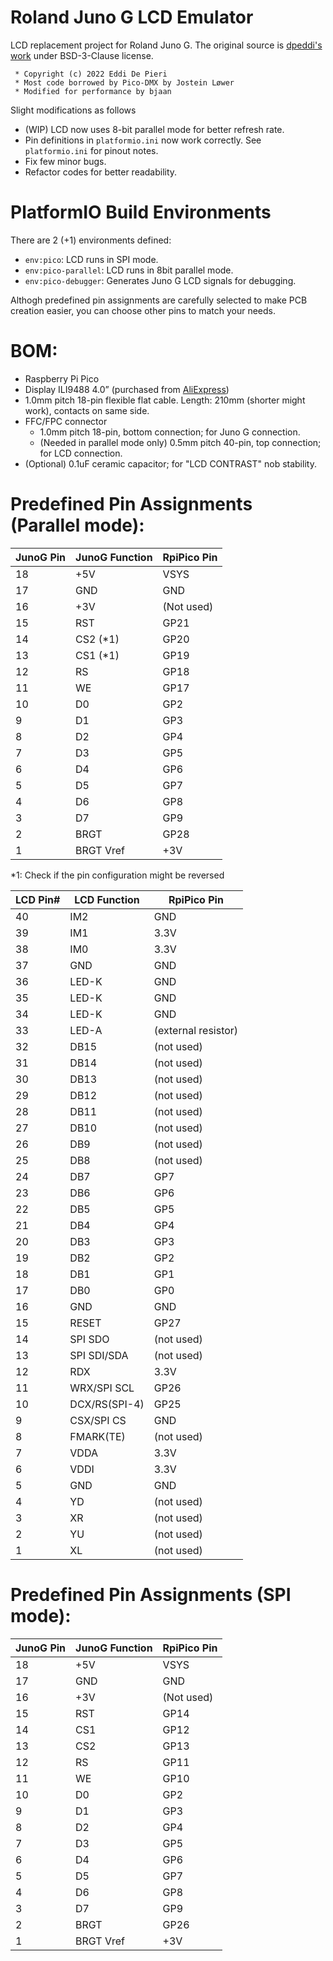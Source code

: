 
Roland Juno G LCD Emulator
==========================

LCD replacement project for Roland Juno G.
The original source is [dpeddi's work](https://github.com/dpeddi/LCDJunoG) under BSD-3-Clause license.
```
 * Copyright (c) 2022 Eddi De Pieri
 * Most code borrowed by Pico-DMX by Jostein Løwer 
 * Modified for performance by bjaan
```

Slight modifications as follows
- (WIP) LCD now uses 8-bit parallel mode for better refresh rate.
- Pin definitions in `platformio.ini` now work correctly. See `platformio.ini` for pinout notes.
- Fix few minor bugs.
- Refactor codes for better readability.

PlatformIO Build Environments
=============================

There are 2 (+1) environments defined:
- `env:pico`: LCD runs in SPI mode.
- `env:pico-parallel`: LCD runs in 8bit parallel mode.
- `env:pico-debugger`: Generates Juno G LCD signals for debugging.

Althogh predefined pin assignments are carefully selected to make PCB creation easier,
you can choose other pins to match your needs.

BOM:
====

- Raspberry Pi Pico
- Display ILI9488 4.0” (purchased from [AliExpress](https://ja.aliexpress.com/item/1005003033844928.html))
- 1.0mm pitch 18-pin flexible flat cable. Length: 210mm (shorter might work), contacts on same side.
- FFC/FPC connector
  - 1.0mm pitch 18-pin, bottom connection; for Juno G connection.
  - (Needed in parallel mode only) 0.5mm pitch 40-pin, top connection; for LCD connection.
- (Optional) 0.1uF ceramic capacitor; for "LCD CONTRAST" nob stability.

Predefined Pin Assignments (Parallel mode):
===========================================

| JunoG Pin | JunoG Function | RpiPico Pin |
| --------- | -------------- | ----------- |
| 18        | +5V            | VSYS        |
| 17        | GND            | GND         |
| 16        | +3V            | (Not used)  |
| 15        | RST            | GP21        |
| 14        | CS2 (*1)       | GP20        |
| 13        | CS1 (*1)       | GP19        |
| 12        | RS             | GP18        |
| 11        | WE             | GP17        |
| 10        | D0             | GP2         |
| 9         | D1             | GP3         |
| 8         | D2             | GP4         |
| 7         | D3             | GP5         |
| 6         | D4             | GP6         |
| 5         | D5             | GP7         |
| 4         | D6             | GP8         |
| 3         | D7             | GP9         |
| 2         | BRGT           | GP28        |
| 1         | BRGT Vref      | +3V         |

*1: Check if the pin configuration might be reversed

| LCD Pin# | LCD Function  | RpiPico Pin         |
| -------- | ------------- | ------------------- |
| 40       | IM2           | GND                 |
| 39       | IM1           | 3.3V                |
| 38       | IM0           | 3.3V                |
| 37       | GND           | GND                 |
| 36       | LED-K         | GND                 |
| 35       | LED-K         | GND                 |
| 34       | LED-K         | GND                 |
| 33       | LED-A         | (external resistor) |
| 32       | DB15          | (not used)          |
| 31       | DB14          | (not used)          |
| 30       | DB13          | (not used)          |
| 29       | DB12          | (not used)          |
| 28       | DB11          | (not used)          |
| 27       | DB10          | (not used)          |
| 26       | DB9           | (not used)          |
| 25       | DB8           | (not used)          |
| 24       | DB7           | GP7                 |
| 23       | DB6           | GP6                 |
| 22       | DB5           | GP5                 |
| 21       | DB4           | GP4                 |
| 20       | DB3           | GP3                 |
| 19       | DB2           | GP2                 |
| 18       | DB1           | GP1                 |
| 17       | DB0           | GP0                 |
| 16       | GND           | GND                 |
| 15       | RESET         | GP27                |
| 14       | SPI SDO       | (not used)          |
| 13       | SPI SDI/SDA   | (not used)          |
| 12       | RDX           | 3.3V                |
| 11       | WRX/SPI SCL   | GP26                |
| 10       | DCX/RS(SPI-4) | GP25                |
| 9        | CSX/SPI CS    | GND                 |
| 8        | FMARK(TE)     | (not used)          |
| 7        | VDDA          | 3.3V                |
| 6        | VDDI          | 3.3V                |
| 5        | GND           | GND                 |
| 4        | YD            | (not used)          |
| 3        | XR            | (not used)          |
| 2        | YU            | (not used)          |
| 1        | XL            | (not used)          |


Predefined Pin Assignments (SPI mode):
======================================

| JunoG Pin | JunoG Function | RpiPico Pin |
| --------- | -------------- | ----------- |
| 18        | +5V            | VSYS        |
| 17        | GND            | GND         |
| 16        | +3V            | (Not used)  |
| 15        | RST            | GP14        |
| 14        | CS1            | GP12        |
| 13        | CS2            | GP13        |
| 12        | RS             | GP11        |
| 11        | WE             | GP10        |
| 10        | D0             | GP2         |
| 9         | D1             | GP3         |
| 8         | D2             | GP4         |
| 7         | D3             | GP5         |
| 6         | D4             | GP6         |
| 5         | D5             | GP7         |
| 4         | D6             | GP8         |
| 3         | D7             | GP9         |
| 2         | BRGT           | GP26        |
| 1         | BRGT Vref      | +3V         |